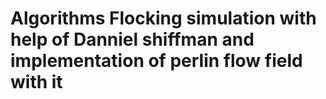 # Algorithms Flocking simulation with help of Danniel shiffman and implementation of perlin flow field with it
